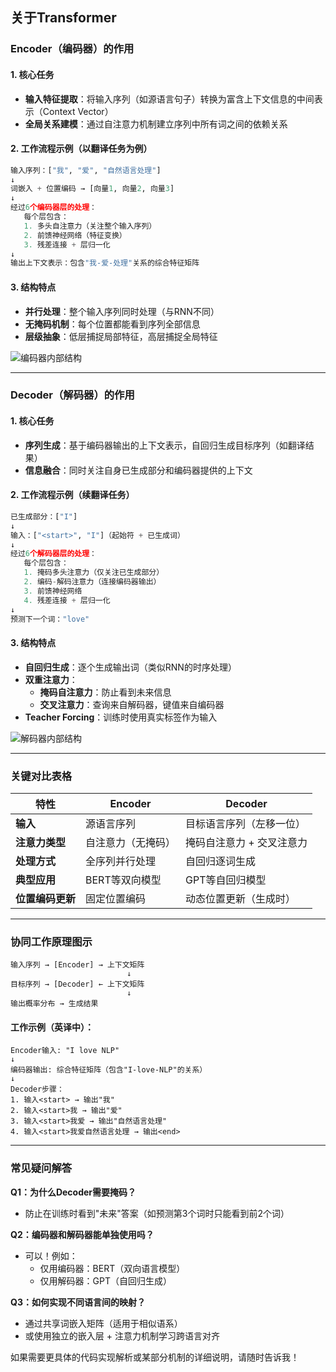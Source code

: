 ## 关于Transformer

### **Encoder（编码器）的作用**
#### 1. **核心任务**
- **输入特征提取**：将输入序列（如源语言句子）转换为富含上下文信息的中间表示（Context Vector）
- **全局关系建模**：通过自注意力机制建立序列中所有词之间的依赖关系

#### 2. **工作流程示例（以翻译任务为例）**
```python
输入序列：["我", "爱", "自然语言处理"]
↓
词嵌入 + 位置编码 → [向量1, 向量2, 向量3]
↓
经过6个编码器层的处理：
   每个层包含：
   1. 多头自注意力（关注整个输入序列）
   2. 前馈神经网络（特征变换）
   3. 残差连接 + 层归一化
↓
输出上下文表示：包含"我-爱-处理"关系的综合特征矩阵
```

#### 3. **结构特点**
- **并行处理**：整个输入序列同时处理（与RNN不同）
- **无掩码机制**：每个位置都能看到序列全部信息
- **层级抽象**：低层捕捉局部特征，高层捕捉全局特征

![编码器内部结构](https://miro.medium.com/v2/resize:fit:720/format:webp/1*G92aIjkbGwBkQX0g7E1Ypg.png)

---

### **Decoder（解码器）的作用**
#### 1. **核心任务**
- **序列生成**：基于编码器输出的上下文表示，自回归生成目标序列（如翻译结果）
- **信息融合**：同时关注自身已生成部分和编码器提供的上下文

#### 2. **工作流程示例（续翻译任务）**
```python
已生成部分：["I"]
↓
输入：["<start>", "I"]（起始符 + 已生成词）
↓
经过6个解码器层的处理：
   每个层包含：
   1. 掩码多头注意力（仅关注已生成部分）
   2. 编码-解码注意力（连接编码器输出）
   3. 前馈神经网络
   4. 残差连接 + 层归一化
↓
预测下一个词："love"
```

#### 3. **结构特点**
- **自回归生成**：逐个生成输出词（类似RNN的时序处理）
- **双重注意力**：
   - **掩码自注意力**：防止看到未来信息
   - **交叉注意力**：查询来自解码器，键值来自编码器
- **Teacher Forcing**：训练时使用真实标签作为输入

![解码器内部结构](https://jalammar.github.io/images/t/transformer_decoding_1.gif)

---

### **关键对比表格**
| 特性             | Encoder            | Decoder                   |
| ---------------- | ------------------ | ------------------------- |
| **输入**         | 源语言序列         | 目标语言序列（左移一位）  |
| **注意力类型**   | 自注意力（无掩码） | 掩码自注意力 + 交叉注意力 |
| **处理方式**     | 全序列并行处理     | 自回归逐词生成            |
| **典型应用**     | BERT等双向模型     | GPT等自回归模型           |
| **位置编码更新** | 固定位置编码       | 动态位置更新（生成时）    |

---

### **协同工作原理图示**
```
输入序列 → [Encoder] → 上下文矩阵
                          ↓
目标序列 → [Decoder] ← 上下文矩阵
                          ↓
输出概率分布 → 生成结果
```

#### 工作示例（英译中）：
```text
Encoder输入: "I love NLP"
↓
编码器输出: 综合特征矩阵（包含"I-love-NLP"的关系）
↓
Decoder步骤：
1. 输入<start> → 输出"我"
2. 输入<start>我 → 输出"爱"
3. 输入<start>我爱 → 输出"自然语言处理"
4. 输入<start>我爱自然语言处理 → 输出<end>
```

---

### **常见疑问解答**
**Q1：为什么Decoder需要掩码？**  
- 防止在训练时看到"未来"答案（如预测第3个词时只能看到前2个词）

**Q2：编码器和解码器能单独使用吗？**  
- 可以！例如：
  - 仅用编码器：BERT（双向语言模型）
  - 仅用解码器：GPT（自回归生成）

**Q3：如何实现不同语言间的映射？**  
- 通过共享词嵌入矩阵（适用于相似语系）
- 或使用独立的嵌入层 + 注意力机制学习跨语言对齐

如果需要更具体的代码实现解析或某部分机制的详细说明，请随时告诉我！